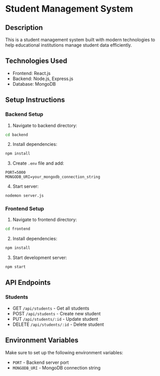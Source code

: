 # Student Management System

## Description
This is a student management system built with modern technologies to help educational institutions manage student data efficiently.

## Technologies Used
- Frontend: React.js
- Backend: Node.js, Express.js
- Database: MongoDB

## Setup Instructions

### Backend Setup
1. Navigate to backend directory:
```bash
cd backend
```

2. Install dependencies:
```bash
npm install
```

3. Create `.env` file and add:
```
PORT=5000
MONGODB_URI=your_mongodb_connection_string
```

4. Start server:
```bash
nodemon server.js
```

### Frontend Setup
1. Navigate to frontend directory:
```bash
cd frontend
```

2. Install dependencies:
```bash
npm install
```

3. Start development server:
```bash
npm start
```

## API Endpoints

### Students
- GET `/api/students` - Get all students
- POST `/api/students` - Create new student
- PUT `/api/students/:id` - Update student
- DELETE `/api/students/:id` - Delete student

## Environment Variables
Make sure to set up the following environment variables:
- `PORT` - Backend server port
- `MONGODB_URI` - MongoDB connection string
